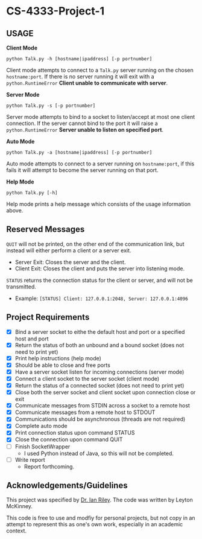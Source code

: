 # CS-4333-Project-1

## USAGE

**Client Mode**

```python Talk.py -h [hostname|ipaddress] [-p portnumber]```

Client mode attempts to connect to a ```Talk.py``` server running on the chosen ```hostname:port```. If there is no server running it will exit with a ```python.RuntimeError``` **Client unable to communicate with server**.

**Server Mode**

```python Talk.py -s [-p portnumber]```

Server mode attempts to bind to a socket to listen/accept at most one client connection. If the server cannot bind to the port it will raise a ```python.RuntimeError``` **Server unable to listen on specified port**.

**Auto Mode**

```python Talk.py -a [hostname|ipaddress] [-p portnumber]```

Auto mode attempts to connect to a server running on ```hostname:port```, if this fails it will attempt to become the server running on that port.

**Help Mode**

```python Talk.py [-h]```

Help mode prints a help message which consists of the usage information above.

## Reserved Messages

```QUIT``` will not be printed, on the other end of the communication link, but instead will either perform a client or a server exit.
- Server Exit: Closes the server and the client.
- Client Exit: Closes the client and puts the server into listening mode.

```STATUS``` returns the connection status for the client or server, and will not be transmitted.
- Example: ```[STATUS] Client: 127.0.0.1:2048, Server: 127.0.0.1:4096```

## Project Requirements


- [x] Bind a server socket to eithe the default host and port or a specified host and port
- [x] Return the status of both an unbound and a bound socket (does not need to print yet)
- [x] Print help instructions (help mode)
- [x] Should be able to close and free ports
- [x] Have a server socket listen for incoming connections (server mode)
- [x] Connect a client socket to the server socket (client mode)
- [x] Return the status of a connected socket (does not need to print yet)
- [x] Close both the server socket and client socket upon connection close or exit
- [x] Communicate messages from STDIN across a socket to a remote host
- [x] Communicate messages from a remote host to STDOUT
- [x] Communications should be asynchronous (threads are not required)
- [x] Complete auto mode
- [x] Print connection status upon command STATUS
- [x] Close the connection upon command QUIT
- [ ] Finish SocketWrapper
    - I used Python instead of Java, so this will not be completed.
- [ ] Write report
    - Report forthcoming.

## Acknowledgements/Guidelines

This project was specified by [Dr. Ian Riley]("https://github.com/isr413"). The code was written by Leyton McKinney.

This code is free to use and modfiy for personal projects, but not copy in an attempt to represent this as one's own work, especially in an academic context.